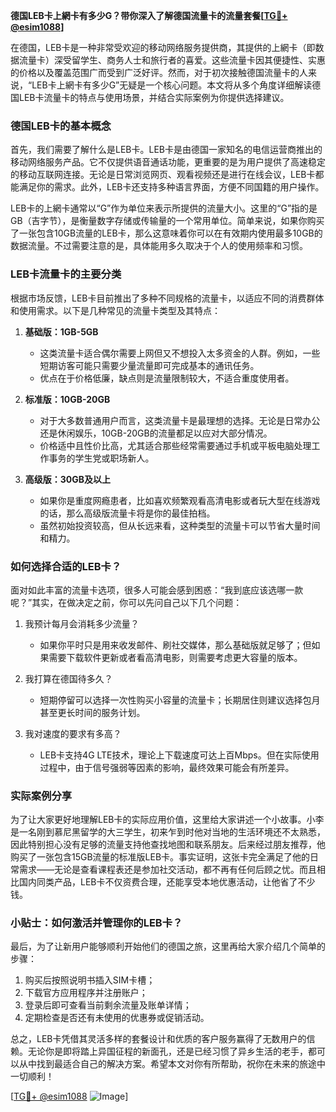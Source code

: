 **德国LEB卡上網卡有多少G？带你深入了解德国流量卡的流量套餐[[TG💪+ @esim1088](https://t.me/s/esim1088)]**

在德国，LEB卡是一种非常受欢迎的移动网络服务提供商，其提供的上網卡（即数据流量卡）深受留学生、商务人士和旅行者的喜爱。这些流量卡因其便捷性、实惠的价格以及覆盖范围广而受到广泛好评。然而，对于初次接触德国流量卡的人来说，“LEB卡上網卡有多少G”无疑是一个核心问题。本文将从多个角度详细解读德国LEB卡流量卡的特点与使用场景，并结合实际案例为你提供选择建议。

### 德国LEB卡的基本概念

首先，我们需要了解什么是LEB卡。LEB卡是由德国一家知名的电信运营商推出的移动网络服务产品。它不仅提供语音通话功能，更重要的是为用户提供了高速稳定的移动互联网连接。无论是日常浏览网页、观看视频还是进行在线会议，LEB卡都能满足你的需求。此外，LEB卡还支持多种语言界面，方便不同国籍的用户操作。

LEB卡的上網卡通常以“G”作为单位来表示所提供的流量大小。这里的“G”指的是GB（吉字节），是衡量数字存储或传输量的一个常用单位。简单来说，如果你购买了一张包含10GB流量的LEB卡，那么这意味着你可以在有效期内使用最多10GB的数据流量。不过需要注意的是，具体能用多久取决于个人的使用频率和习惯。

### LEB卡流量卡的主要分类

根据市场反馈，LEB卡目前推出了多种不同规格的流量卡，以适应不同的消费群体和使用需求。以下是几种常见的流量卡类型及其特点：

1. **基础版：1GB-5GB**
   - 这类流量卡适合偶尔需要上网但又不想投入太多资金的人群。例如，一些短期访客可能只需要少量流量即可完成基本的通讯任务。
   - 优点在于价格低廉，缺点则是流量限制较大，不适合重度使用者。

2. **标准版：10GB-20GB**
   - 对于大多数普通用户而言，这类流量卡是最理想的选择。无论是日常办公还是休闲娱乐，10GB-20GB的流量都足以应对大部分情况。
   - 价格适中且性价比高，尤其适合那些经常需要通过手机或平板电脑处理工作事务的学生党或职场新人。

3. **高级版：30GB及以上**
   - 如果你是重度网瘾患者，比如喜欢频繁观看高清电影或者玩大型在线游戏的话，那么高级版流量卡将是你的最佳拍档。
   - 虽然初始投资较高，但从长远来看，这种类型的流量卡可以节省大量时间和精力。

### 如何选择合适的LEB卡？

面对如此丰富的流量卡选项，很多人可能会感到困惑：“我到底应该选哪一款呢？”其实，在做决定之前，你可以先问自己以下几个问题：

1. 我预计每月会消耗多少流量？
   - 如果你平时只是用来收发邮件、刷社交媒体，那么基础版就足够了；但如果需要下载软件更新或者看高清电影，则需要考虑更大容量的版本。

2. 我打算在德国待多久？
   - 短期停留可以选择一次性购买小容量的流量卡；长期居住则建议选择包月甚至更长时间的服务计划。

3. 我对速度的要求有多高？
   - LEB卡支持4G LTE技术，理论上下载速度可达上百Mbps。但在实际使用过程中，由于信号强弱等因素的影响，最终效果可能会有所差异。

### 实际案例分享

为了让大家更好地理解LEB卡的实际应用价值，这里给大家讲述一个小故事。小李是一名刚到慕尼黑留学的大三学生，初来乍到时他对当地的生活环境还不太熟悉，因此特别担心没有足够的流量支持他查找地图和联系朋友。后来经过朋友推荐，他购买了一张包含15GB流量的标准版LEB卡。事实证明，这张卡完全满足了他的日常需求——无论是查看课程表还是参加社交活动，都不再有任何后顾之忧。而且相比国内同类产品，LEB卡不仅资费合理，还能享受本地优惠活动，让他省了不少钱。

### 小贴士：如何激活并管理你的LEB卡？

最后，为了让新用户能够顺利开始他们的德国之旅，这里再给大家介绍几个简单的步骤：
1. 购买后按照说明书插入SIM卡槽；
2. 下载官方应用程序并注册账户；
3. 登录后即可查看当前剩余流量及账单详情；
4. 定期检查是否还有未使用的优惠券或促销活动。

总之，LEB卡凭借其灵活多样的套餐设计和优质的客户服务赢得了无数用户的信赖。无论你是即将踏上异国征程的新面孔，还是已经习惯了异乡生活的老手，都可以从中找到最适合自己的解决方案。希望本文对你有所帮助，祝你在未来的旅途中一切顺利！

[[TG💪+ @esim1088](https://t.me/s/esim1088) ![Image](https://i.postimg.cc/4NQfJmqS/Snipaste-2025-05-13-00-14-12.png)]